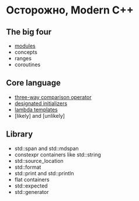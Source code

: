 # Осторожно, Modern C++

## The big four
- [modules](./modules.md)
- concepts
- ranges
- coroutines

## Core language
- [three-way comparison operator](./spaceship.md)
- [designated initializers](./desinit.md)
- [lambda templates](./lambdatemplate.md)
- [likely] and [unlikely]


## Library
- std::span and std::mdspan
- constexpr containers like std::string
- std::source_location
- std::format
- std::print and std::println
- flat containers
- std::expected
- std::generator

